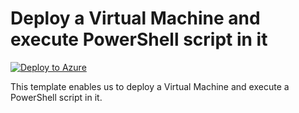 # Deploy a Virtual Machine and execute PowerShell script in it


[![Deploy to Azure](https://aka.ms/deploytoazurebutton)](https://portal.azure.com/#create/Microsoft.Template/uri/https%3A%2F%2Fraw.githubusercontent.com%2Fmehul-birari%2Fsample-arm-templates%2Fmaster%2Fvm-with-managed-disk%2Fazuredeploy.json)  

This template enables us to deploy a Virtual Machine and execute a PowerShell script in it. 

